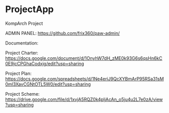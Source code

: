 # ProjectApp
KompArch Project

ADMIN PANEL: https://github.com/frix360/paw-admin/



Documentation:

Project Charter: https://docs.google.com/document/d/1OnyhW7dH_zME0k93G6s6qsHn6kC0E9jcCPGhaCodxjg/edit?usp=sharing

Project Plan: https://docs.google.com/spreadsheets/d/1Ne4eriJ9QcXYBmArP95RSa31sM0ml3XavCGNtOTL5W0/edit?usp=sharing

Project Scheme: https://drive.google.com/file/d/1xvjA5RQZ0k4pljAcAn_o5ju4u2L7e0zA/view?usp=sharing
